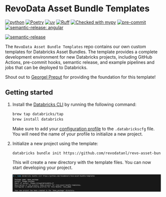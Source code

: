 # RevoData Asset Bundle Templates

[![python](https://img.shields.io/badge/python-3.11+-g)](https://www.python.org)
[![Poetry](https://img.shields.io/endpoint?url=https://python-poetry.org/badge/v0.json)](https://python-poetry.org/)
[![uv](https://img.shields.io/endpoint?url=https://raw.githubusercontent.com/astral-sh/uv/main/assets/badge/v0.json)](https://github.com/astral-sh/uv)
[![Ruff](https://img.shields.io/endpoint?url=https://raw.githubusercontent.com/astral-sh/ruff/main/assets/badge/v2.json)](https://github.com/astral-sh/ruff)
[![Checked with mypy](http://www.mypy-lang.org/static/mypy_badge.svg)](http://mypy-lang.org/)
[![pre-commit](https://img.shields.io/badge/pre--commit-enabled-brightgreen?logo=pre-commit&logoColor=white)](https://github.com/pre-commit/pre-commit)
[![semantic-release: angular](https://img.shields.io/badge/semantic--release-angular-e10079?logo=semantic-release)](https://github.com/semantic-release/semantic-release)

[![semantic-release](https://github.com/revodatanl/revo-asset-bundle-templates/actions/workflows/semantic-release.yml/badge.svg)](https://github.com/revodatanl/revo-asset-bundle-templates/actions/workflows/semantic-release.yml)

The `RevoData Asset Bundle Templates` repo contains our own custom templates for Databricks Asset Bundles. The template provides a complete development environment for new Databricks projects, including GitHub Actions, pre-commit hooks, semantic release, and example pipelines and jobs that can be deployed to Databricks.

Shout out to [Georgel Preput](https://github.com/GeorgelPreput) for providing the foundation for this template!

## Getting started

1. Install the [Databricks CLI](https://docs.databricks.com/en/dev-tools/cli/index.html) by running the following command:

    ```bash
    brew tap databricks/tap
    brew install databricks
    ```

    Make sure to add your [configuration profile](https://docs.databricks.com/en/dev-tools/cli/profiles.html) to the `.databrickscfg` file. You will need the name of your profile to initialize a new project.

2. Initialize a new project using the template:

    ```bash
    databricks bundle init https://github.com/revodatanl/revo-asset-bundle-templates
    ```

    This will create a new directory with the template files. You can now start developing your project.

    ![bundle-init](assets/bundle-init.png)
